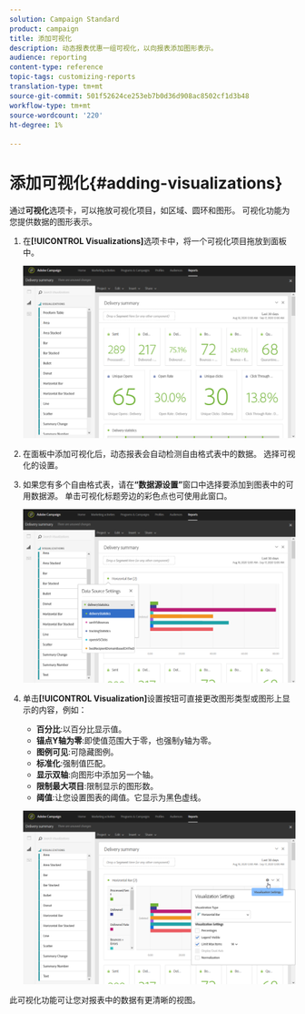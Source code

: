 ```yaml
---
solution: Campaign Standard
product: campaign
title: 添加可视化
description: 动态报表优惠一组可视化，以向报表添加图形表示。
audience: reporting
content-type: reference
topic-tags: customizing-reports
translation-type: tm+mt
source-git-commit: 501f52624ce253eb7b0d36d908ac8502cf1d3b48
workflow-type: tm+mt
source-wordcount: '220'
ht-degree: 1%

---
```



# 添加可视化{#adding-visualizations}

通过&#x200B;**可视化**&#x200B;选项卡，可以拖放可视化项目，如区域、圆环和图形。 可视化功能为您提供数据的图形表示。

1. 在&#x200B;**[!UICONTROL Visualizations]**&#x200B;选项卡中，将一个可视化项目拖放到面板中。

   ![](assets/dynamic_report_visualization_1.png)

1. 在面板中添加可视化后，动态报表会自动检测自由格式表中的数据。 选择可视化的设置。
1. 如果您有多个自由格式表，请在&#x200B;**“数据源设置”**&#x200B;窗口中选择要添加到图表中的可用数据源。 单击可视化标题旁边的彩色点也可使用此窗口。

   ![](assets/dynamic_report_visualization_2.png)

1. 单击&#x200B;**[!UICONTROL Visualization]**&#x200B;设置按钮可直接更改图形类型或图形上显示的内容，例如：

   * **百分比**:以百分比显示值。
   * **锚点Y轴为零**:即使值范围大于零，也强制y轴为零。
   * **图例可见**:可隐藏图例。
   * **标准化**:强制值匹配。
   * **显示双轴**:向图形中添加另一个轴。
   * **限制最大项目**:限制显示的图形数。
   * **阈值**:让您设置图表的阈值。它显示为黑色虚线。

   ![](assets/dynamic_report_visualization_3.png)

此可视化功能可让您对报表中的数据有更清晰的视图。
